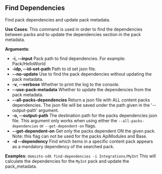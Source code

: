 ## Find Dependencies

Find pack dependencies and update pack metadata.

**Use Cases**:
This command is used in order to find the dependencies between packs and to update the dependencies section in the pack metadata.

**Arguments**:
* **-i, --input**
  Pack path to find dependencies. For example: Pack/HelloWorld
* **-idp, --id-set-path**
  Path to id set json file.
* **--no-update**
  Use to find the pack dependencies without updating the pack metadata.
* **-v, --verbose**
  Whether to print the log to the console.
* **--use-pack-metadata**
  Whether to update the dependencies from the pack metadata.
* **--all-packs-dependencies**
  Return a json file with ALL content packs dependencies. The json file will be saved under the path given in the '--output-path' argument.
* **-o, --output-path**
  The destination path for the packs dependencies json file. This argument only works  when using either the `--all-packs-dependencies` or `--get-dependent-on` flags.
* **--get-dependent-on**
  Get only the packs dependent ON the given pack. Note: this flag can not be used for the packs ApiModules and Base.
* **-d --dependency**
  Find which items in a specific content pack appears as a mandatory dependency of the searched pack.

**Examples**:
`demisto-sdk find-dependencies -i Integrations/MyInt`
This will calculate the dependencies for the `MyInt` pack and update the pack_metadata.
